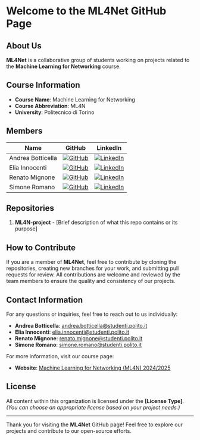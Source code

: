 # Welcome to the **ML4Net** GitHub Page

## About Us
**ML4Net** is a collaborative group of students working on projects related to the **Machine Learning for Networking** course. 
<!-- Our organization focuses on practical applications and research in **[field/topic]**, driven by our passion for learning and innovation. -->

## Course Information
- **Course Name**: Machine Learning for Networking
- **Course Abbreviation**: ML4N
- **University**: Politecnico di Torino

## Members

| Name              | GitHub                                             | LinkedIn                                             |
|-------------------|----------------------------------------------------|------------------------------------------------------|
| Andrea Botticella | [![GitHub](https://img.shields.io/badge/GitHub-Profile-informational?logo=github)](https://github.com/botti001) | [![LinkedIn](https://img.shields.io/badge/LinkedIn-Profile-blue?logo=linkedin)]() |
| Elia Innocenti    | [![GitHub](https://img.shields.io/badge/GitHub-Profile-informational?logo=github)](https://github.com/eliainnocenti) | [![LinkedIn](https://img.shields.io/badge/LinkedIn-Profile-blue?logo=linkedin)](https://www.linkedin.com/in/eliainnocenti/) |
| Renato Mignone    | [![GitHub](https://img.shields.io/badge/GitHub-Profile-informational?logo=github)](https://github.com/RenatoMignone) | [![LinkedIn](https://img.shields.io/badge/LinkedIn-Profile-blue?logo=linkedin)](https://www.linkedin.com/in/renato-mignone/) |
| Simone Romano     | [![GitHub](https://img.shields.io/badge/GitHub-Profile-informational?logo=github)](https://github.com/sroman0)   | [![LinkedIn](https://img.shields.io/badge/LinkedIn-Profile-blue?logo=linkedin)](https://www.linkedin.com/in/simone-romano-383277307/) |

## Repositories
1. **ML4N-project** - [Brief description of what this repo contains or its purpose]
<!--2. **[Repository Name 2]** - [Brief description of what this repo contains or its purpose]-->
<!--3. **[Repository Name 3]** - [Brief description of what this repo contains or its purpose]-->
<!--*(Add or remove repositories as needed)*-->

## How to Contribute
If you are a member of **ML4Net**, feel free to contribute by cloning the repositories, creating new branches for your work, and submitting pull requests for review. All contributions are welcome and reviewed by the team members to ensure the quality and consistency of our projects.

## Contact Information

For any questions or inquiries, feel free to reach out to us individually:

- **Andrea Botticella**: [andrea.botticella@studenti.polito.it](mailto:andrea.botticella@studenti.polito.it)
- **Elia Innocenti**: [elia.innocenti@studenti.polito.it](mailto:elia.innocenti@studenti.polito.it)
- **Renato Mignone**: [renato.mignone@studenti.polito.it](mailto:renato.mignone@studenti.polito.it)
- **Simone Romano**: [simone.romano@studenti.polito.it](mailto:simone.romano@studenti.polito.it)

For more information, visit our course page:  
- **Website**: [Machine Learning for Networking (ML4N) 2024/2025](https://didattica.polito.it/pls/portal30/gap.pkg_guide.viewGap?p_cod_ins=01DSMUV&p_a_acc=2025&p_header=S&p_lang=IT&multi=N)

## License
All content within this organization is licensed under the **[License Type]**. *(You can choose an appropriate license based on your project needs.)*

---

Thank you for visiting the **ML4Net** GitHub page! Feel free to explore our projects and contribute to our open-source efforts.
